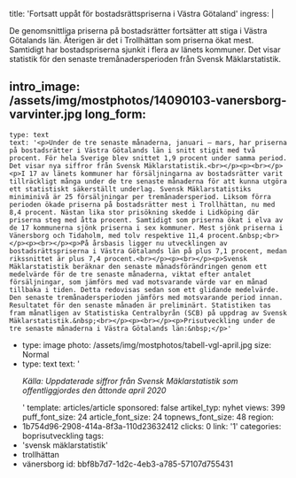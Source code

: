 title: 'Fortsatt uppåt för bostadsrättspriserna i Västra Götaland'
ingress: |
  <p>De genomsnittliga priserna på bostadsrätter fortsätter att stiga i Västra Götalands län. Återigen är det i Trollhättan som priserna ökat mest. Samtidigt har bostadspriserna sjunkit i flera av länets kommuner. Det visar statistik för den senaste tremånadersperioden från Svensk Mäklarstatistik.
  </p>
  
intro_image: /assets/img/mostphotos/14090103-vanersborg-varvinter.jpg
long_form:
  -
    type: text
    text: '<p>Under de tre senaste månaderna, januari – mars, har priserna på bostadsrätter i Västra Götalands län i snitt stigit med två procent. För hela Sverige blev snittet 1,9 procent under samma period. Det visar nya siffror från Svensk Mäklarstatistik.<br></p><p><br></p><p>I 17 av länets kommuner har försäljningarna av bostadsrätter varit tillräckligt många under de tre senaste månaderna för att kunna utgöra ett statistiskt säkerställt underlag. Svensk Mäklarstatistiks miniminivå är 25 försäljningar per tremånadersperiod. Liksom förra perioden ökade priserna på bostadsrätter mest i Trollhättan, nu med 8,4 procent. Nästan lika stor prisökning skedde i Lidköping där priserna steg med åtta procent. Samtidigt som priserna ökat i elva av de 17 kommunerna sjönk priserna i sex kommuner. Mest sjönk priserna i Vänersborg och Tidaholm, med tolv respektive 11,4 procent.&nbsp;<br></p><p><br></p><p>På årsbasis ligger nu utvecklingen av bostadsrättspriserna i Västra Götalands län på plus 7,1 procent, medan rikssnittet är plus 7,4 procent.<br></p><p><br></p><p>Svensk Mäklarstatistik beräknar den senaste månadsförändringen genom ett medelvärde för de tre senaste månaderna, viktat efter antalet försäljningar, som jämförs med vad motsvarande värde var en månad tillbaka i tiden. Detta redovisas sedan som ett glidande medelvärde. Den senaste tremånadersperioden jämförs med motsvarande period innan. Resultatet för den senaste månaden är preliminärt. Statistiken tas fram månatligen av Statistiska Centralbyrån (SCB) på uppdrag av Svensk Mäklarstatistik.&nbsp;<br></p><p><br></p><p>Prisutveckling under de tre senaste månaderna i Västra Götalands län:&nbsp;</p>'
  -
    type: image
    photo: /assets/img/mostphotos/tabell-vgl-april.jpg
    size: Normal
  -
    type: text
    text: '<p><i>Källa: Uppdaterade siffror från Svensk Mäklarstatistik som offentliggjordes den åttonde april 2020</i></p>'
template: articles/article
sponsored: false
artikel_typ: nyhet
views: 399
puff_font_size: 24
article_font_size: 24
topnews_font_size: 48
region:
  - 1b754d96-2908-414a-8f3a-110d23632412
clicks: 0
link: '1'
categories: boprisutveckling
tags:
  - 'svensk mäklarstatistik'
  - trollhättan
  - vänersborg
id: bbf8b7d7-1d2c-4eb3-a785-57107d755431
